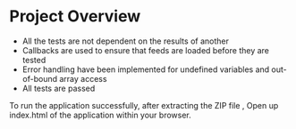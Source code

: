# Project Overview

 * All the tests are not dependent on the results of another
 * Callbacks are used to ensure that feeds are loaded before they are tested
 * Error handling have been implemented for undefined variables and out-of-bound array access
 * All tests are passed

  To run the application successfully, after extracting the ZIP file , Open up index.html of the application within your browser.

